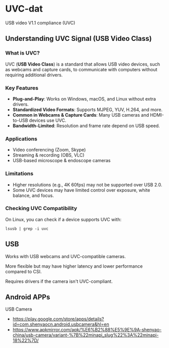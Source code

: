 
# UVC-dat

USB video V1.1 compliance (UVC)



## Understanding UVC Signal (USB Video Class)

### What is UVC?
UVC (**USB Video Class**) is a standard that allows USB video devices, such as webcams and capture cards, to communicate with computers without requiring additional drivers.

### Key Features
- **Plug-and-Play**: Works on Windows, macOS, and Linux without extra drivers.
- **Standardized Video Formats**: Supports MJPEG, YUV, H.264, and more.
- **Common in Webcams & Capture Cards**: Many USB cameras and HDMI-to-USB devices use UVC.
- **Bandwidth-Limited**: Resolution and frame rate depend on USB speed.

### Applications
- Video conferencing (Zoom, Skype)
- Streaming & recording (OBS, VLC)
- USB-based microscope & endoscope cameras

### Limitations
- Higher resolutions (e.g., 4K 60fps) may not be supported over USB 2.0.
- Some UVC devices may have limited control over exposure, white balance, and focus.

### Checking UVC Compatibility

On Linux, you can check if a device supports UVC with:

    lsusb | grep -i uvc



## USB

Works with USB webcams and UVC-compatible cameras.

More flexible but may have higher latency and lower performance compared to CSI.

Requires drivers if the camera isn't UVC-compliant.


## Android APPs 

USB Camera
- https://play.google.com/store/apps/details?id=com.shenyaocn.android.usbcamera&hl=en
- https://www.apkmirror.com/apk/%E6%B2%88%E5%9E%9A-shenyao-china/usb-camera/variant-%7B%22minapi_slug%22%3A%22minapi-18%22%7D/